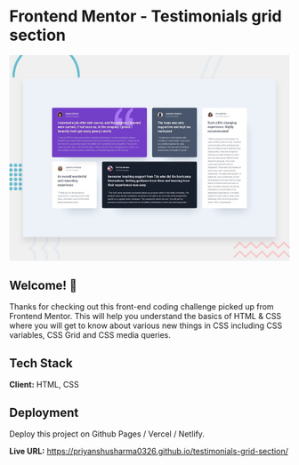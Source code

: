 # Frontend Mentor - Testimonials grid section

![Design preview for the Testimonials grid section](./design/desktop-preview.jpg)

## Welcome! 👋

Thanks for checking out this front-end coding challenge picked up from Frontend Mentor. This will help you understand the basics of HTML & CSS where you will get to know about various new things in CSS including CSS variables, CSS Grid and CSS media queries.

## Tech Stack

**Client:** HTML, CSS

## Deployment

Deploy this project on Github Pages / Vercel / Netlify.

**Live URL:** https://priyanshusharma0326.github.io/testimonials-grid-section/